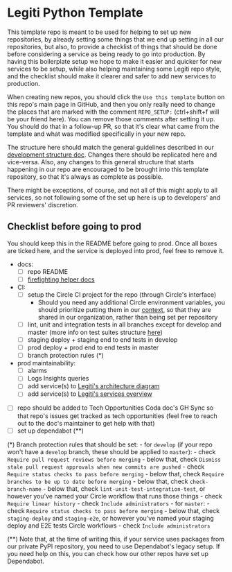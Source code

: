 # Legiti Python Template

This template repo is meant to be used for helping to set up new repositories, by already setting some things that we end up setting in all our repositories, but also, to provide a checklist of things that should be done before considering a service as being ready to go into production. By having this boilerplate setup we hope to make it easier and quicker for new services to be setup, while also helping maintaining some Legiti repo style, and the checklist should make it clearer and safer to add new services to production.

When creating new repos, you should click the `Use this template` button on this repo's main page in GitHub, and then you only really need to change the places that are marked with the comment `REPO_SETUP:` (ctrl+shift+f will be your friend here). You can remove those comments after setting it up. You should do that in a follow-up PR, so that it's clear what came from the template and what was modified specifically in your new repo.

The structure here should match the general guidelines described in our [development structure doc](https://coda.io/d/Legiti-Backend-and-Data-Science-Development_dZcBe-sb1eb/Development-Structure_surl0#_luyWP). Changes there should be replicated here and vice-versa. Also, any changes to this general structure that starts happening in our repo are encouraged to be brought into this template repository, so that it's always as complete as possible.

There might be exceptions, of course, and not all of this might apply to all services, so not following some of the set up here is up to developers' and PR reviewers' discretion.

## Checklist before going to prod

You should keep this in the README before going to prod. Once all boxes are ticked here, and the service is deployed into prod, feel free to remove it.

- docs:
    - [ ] repo README
    - [ ] [firefighting helper docs](https://coda.io/d/Firefighting-Resources_dPln74ERCm_/Service-Specific-Tips_suMxX#_lup6E)
- CI:
    - [ ] setup the Circle CI project for the repo (through Circle's interface)
        - Should you need any additional Circle environment variables, you should prioritize putting them in our [context](https://app.circleci.com/settings/organization/github/legiti/contexts/4cc59443-f597-4168-94ea-463f79f4bdd3), so that they are shared in our organization, rather than being set per repository
    - [ ] lint, unit and integration tests in all branches except for develop and master (more info on test suites structure [here](https://coda.io/d/Legiti-Backend-and-Data-Science-Development_dZcBe-sb1eb/Test-Suites-Structure_sueoo#_lugDX))
    - [ ] staging deploy + staging end to end tests in develop
    - [ ] prod deploy + prod end to end tests in master
    - [ ] branch protection rules (*)
- prod maintainability:
    - [ ] alarms
    - [ ] Logs Insights queries
    - [ ] add service(s) to [Legiti's architecture diagram](https://coda.io/d/Legiti-Backend-and-Data-Science-Development_dZcBe-sb1eb/Architecture-Diagram_su738#_lubNj)
    - [ ] add service(s) to [Legiti's services overview](https://coda.io/d/Legiti-Backend-and-Data-Science-Development_dZcBe-sb1eb/Services-Overview_sux72#_luqpi)
- [ ] repo should be added to Tech Opportunities Coda doc's GH Sync so that repo's issues get tracked as tech opportunities (feel free to reach out to the doc's maintainer to get help with that)
- [ ] set up dependabot (**)

(*) Branch protection rules that should be set:
    - for `develop` (if your repo won't have a `develop` branch, these should be applied to `master`):
        - check `Require pull request reviews before merging`
            - below that, check `Dismiss stale pull request approvals when new commits are pushed`
        - check `Require status checks to pass before merging`
            - below that, check `Require branches to be up to date before merging`
            - below that, check `check-branch-name`
            - below that, check `lint-unit-test-integration-test`, or however you've named your Circle workflow that runs those things
        - check `Require linear history`
        - check `Include administrators`
    - for `master`:
        - check `Require status checks to pass before merging`
            - below that, check `staging-deploy` and `staging-e2e`, or however you've named your staging deploy and E2E tests Circle workflows
        - check `Include administrators`

(**) Note that, at the time of writing this, if your service uses packages from our private PyPI repository, you need to use Dependabot's legacy setup. If you need help on this, you can check how our other repos have set up Dependabot.
